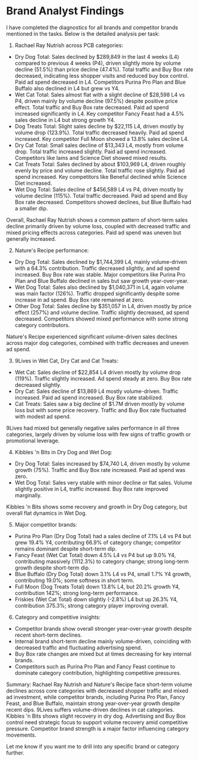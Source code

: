# Brand Analyst Findings

I have completed the diagnostics for all brands and competitor brands mentioned in the tasks. Below is the detailed analysis per task:

1. Rachael Ray Nutrish across PCB categories:
- Dry Dog Total: Sales declined by $289,849 in the last 4 weeks (L4) compared to previous 4 weeks (P4), driven slightly more by volume decline (51.5%) than price decline (47.4%). Total traffic and Buy Box rate decreased, indicating less shopper visits and reduced buy box control. Paid ad spend decreased in L4. Competitors Purina Pro Plan and Blue Buffalo also declined in L4 but grew vs Y4.
- Wet Cat Total: Sales almost flat with a slight decline of $28,598 L4 vs P4, driven mainly by volume decline (97.5%) despite positive price effect. Total traffic and Buy Box rate decreased. Paid ad spend increased significantly in L4. Key competitor Fancy Feast had a 4.5% sales decline in L4 but strong growth Y4.
- Dog Treats Total: Slight sales decline by $22,115 L4, driven mostly by volume drop (123.9%). Total traffic decreased heavily. Paid ad spend increased. Key competitor Full Moon showed a 13.8% sales decline L4.
- Dry Cat Total: Small sales decline of $13,343 L4, mostly from volume drop. Total traffic increased slightly. Paid ad spend increased. Competitors like Iams and Science Diet showed mixed results.
- Cat Treats Total: Sales declined by about $103,969 L4, driven roughly evenly by price and volume decline. Total traffic rose slightly. Paid ad spend increased. Key competitors like Beneful declined while Science Diet increased.
- Wet Dog Total: Sales decline of $456,589 L4 vs P4, driven mostly by volume decline (115%). Total traffic decreased. Paid ad spend and Buy Box rate decreased. Competitors showed declines, but Blue Buffalo had a smaller dip.

Overall, Rachael Ray Nutrish shows a common pattern of short-term sales decline primarily driven by volume loss, coupled with decreased traffic and mixed pricing effects across categories. Paid ad spend was uneven but generally increased.

2. Nature's Recipe performance:
- Dry Dog Total: Sales declined by $1,744,399 L4, mainly volume-driven with a 64.3% contribution. Traffic decreased slightly, and ad spend increased. Buy Box rate was stable. Major competitors like Purina Pro Plan and Blue Buffalo declined in sales but saw growth year-over-year.
- Wet Dog Total: Sales also declined by $1,040,371 in L4, again volume was main factor (126%). Traffic dropped significantly despite some increase in ad spend. Buy Box rate remained at zero.
- Other Dog Total: Sales decline by $351,057 in L4, driven mostly by price effect (257%) and volume decline. Traffic slightly decreased, ad spend decreased. Competitors showed mixed performance with some strong category contributors.

Nature's Recipe experienced significant volume-driven sales declines across major dog categories, combined with traffic decreases and uneven ad spend.

3. 9Lives in Wet Cat, Dry Cat and Cat Treats:
- Wet Cat: Sales decline of $22,854 L4 driven mostly by volume drop (119%). Traffic slightly increased. Ad spend steady at zero. Buy Box rate decreased slightly.
- Dry Cat: Sales decline of $13,869 L4 mostly volume-driven. Traffic increased. Paid ad spend increased. Buy Box rate stabilized.
- Cat Treats: Sales saw a big decline of $1.7M driven mostly by volume loss but with some price recovery. Traffic and Buy Box rate fluctuated with modest ad spend.

9Lives had mixed but generally negative sales performance in all three categories, largely driven by volume loss with few signs of traffic growth or promotional leverage.

4. Kibbles 'n Bits in Dry Dog and Wet Dog:
- Dry Dog Total: Sales increased by $74,740 L4, driven mostly by volume growth (75%). Traffic and Buy Box rate increased. Paid ad spend was zero.
- Wet Dog Total: Sales very stable with minor decline or flat sales. Volume slightly positive in L4, traffic increased. Buy Box rate improved marginally.

Kibbles 'n Bits shows some recovery and growth in Dry Dog category, but overall flat dynamics in Wet Dog.

5. Major competitor brands:
- Purina Pro Plan (Dry Dog Total) had a sales decline of 7.1% L4 vs P4 but grew 19.4% Y4, contributing 66.9% of category change; competitor remains dominant despite short-term dip.
- Fancy Feast (Wet Cat Total) down 4.5% L4 vs P4 but up 9.0% Y4, contributing massively (1112.3%) to category change; strong long-term growth despite short-term dip.
- Blue Buffalo (Dry Dog Total) down 3.1% L4 vs P4, small 1.7% Y4 growth, contributing 19.0%; some softness in short term.
- Full Moon (Dog Treats Total) down 13.8% L4, but 20.2% growth Y4, contribution 142%; strong long-term performance.
- Friskies (Wet Cat Total) down slightly (-2.8%) L4 but up 26.3% Y4, contribution 375.3%; strong category player improving overall.

6. Category and competitive insights:
- Competitor brands show overall stronger year-over-year growth despite recent short-term declines.
- Internal brand short-term decline mainly volume-driven, coinciding with decreased traffic and fluctuating advertising spend.
- Buy Box rate changes are mixed but at times decreasing for key internal brands.
- Competitors such as Purina Pro Plan and Fancy Feast continue to dominate category contribution, highlighting competitive pressures.

Summary:
Rachael Ray Nutrish and Nature's Recipe face short-term volume declines across core categories with decreased shopper traffic and mixed ad investment, while competitor brands, including Purina Pro Plan, Fancy Feast, and Blue Buffalo, maintain strong year-over-year growth despite recent dips. 9Lives suffers volume-driven declines in cat categories. Kibbles 'n Bits shows slight recovery in dry dog. Advertising and Buy Box control need strategic focus to support volume recovery amid competitive pressure. Competitor brand strength is a major factor influencing category movements.

Let me know if you want me to drill into any specific brand or category further.